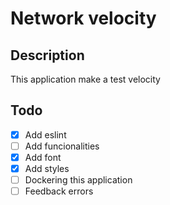 # Network velocity
## Description
This application make a test velocity

## Todo
- [x] Add eslint
- [ ] Add funcionalities
- [x] Add font
- [x] Add styles
- [ ] Dockering this application
- [ ] Feedback errors
